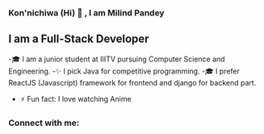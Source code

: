 ### Kon'nichiwa (Hi) 👋 , I am Milind Pandey

[1.1]: https://twitter.com/Captain_Levi27 (twitter icon with padding)
[2.1]: https://www.linkedin.com/in/milind-pandey-b1a683183/ (linkdin icon with padding)
[3.1]: milindpandey2708@gmail.com (gmail icon with padding)

## I am a Full-Stack Developer
-🎓 I am a junior student at IIITV pursuing Computer Science and Engineering.
-✨ I pick Java for competitive programming.
-🎓 I prefer ReactJS (Javascript) framework for frontend and django for backend part.
- ⚡ Fun fact: I love watching Anime

### Connect with me:
<!-- [<img align="left" alt="" width="22px" src="https://www.flaticon.com/free-icon/instagram_733558?term=instagram%20logo&page=1&position=5&related_item_id=733558"  />][https://www.instagram.com/l.ryuzaki_27/] -->
<!--
**Pranshu2780/Pranshu2780** is a ✨ _special_ ✨ repository because its `README.md` (this file) appears on your GitHub profile.

Here are some ideas to get you started:

- 🔭 I’m currently working on ...
- 🌱 I’m currently learning ...
- 👯 I’m looking to collaborate on ...
- 🤔 I’m looking for help with ...
- 💬 Ask me about ...
- 📫 How to reach me: ...
- 😄 Pronouns: ...
- ⚡ Fun fact: ...
-->


